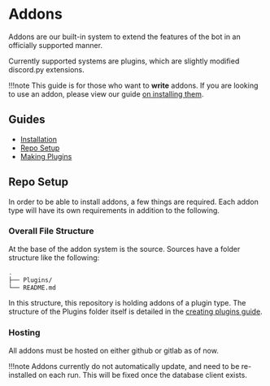 # Addons

Addons are our built-in system to extend the features of the bot in an officially supported manner.

Currently supported systems are plugins, which are slightly modified discord.py extensions.

!!!note
    This guide is for those who want to **write** addons. If you are looking to use an addon, please view our guide [on installing them][installation].


## Guides
- [Installation][installation]
- [Repo Setup](#repo-setup)
- [Making Plugins][making-plugins]


## Repo Setup
In order to be able to install addons, a few things are required.
Each addon type will have its own requirements in addition to the following.

### Overall File Structure
At the base of the addon system is the source. Sources have a folder structure like the following:

```sh
.
├── Plugins/
└── README.md
```

In this structure, this repository is holding addons of a plugin type. The structure of the Plugins folder itself is detailed in the [creating plugins guide][making-plugins].

### Hosting
All addons must be hosted on either github or gitlab as of now.

!!!note
    Addons currently do not automatically update, and need to be re-installed on each run. This will be fixed once the database client exists.

[making-plugins]: ./plugins.md
[installation]: ./installation.md
